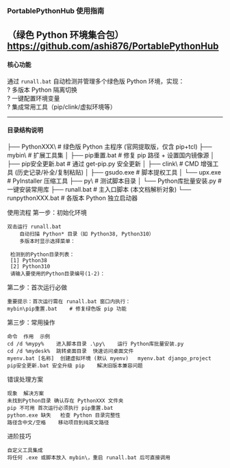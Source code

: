 ### PortablePythonHub 使用指南  
（绿色 Python 环境集合包）
https://github.com/ashi876/PortablePythonHub
---

#### **核心功能**  
通过 `runall.bat` 自动检测并管理多个绿色版 Python 环境，实现：  
? 多版本 Python 隔离切换  
? 一键配置环境变量  
? 集成常用工具（pip/clink/虚拟环境等）

---

#### **目录结构说明**
├── PythonXXX\        # 绿色版 Python 主程序 (官网提取版，仅含 pip+tcl)
├── mybin\            # 扩展工具集
│   ├── pip重置.bat        # 修复 pip 路径 + 设置国内镜像源
│   ├── pip安全更新.bat     # 通过 get-pip.py 安全更新
│   ├── clink\         # CMD 增强工具 (历史记录/补全/复制粘贴)
│   ├── gsudo.exe      # 脚本提权工具
│   └── upx.exe        # PyInstaller 压缩工具
├── py\               # 测试脚本目录
│   └── Python库批量安装.py  # 一键安装常用库
├── runall.bat         # 主入口脚本 (本文档解析对象)
└── runpythonXXX.bat   # 各版本 Python 独立启动器

使用流程
第一步：初始化环境

    双击运行 runall.bat
        自动扫描 Python* 目录（如 Python38, Python310）
        多版本时显示选择菜单：

     检测到的Python目录列表：
     [1] Python38
     [2] Python310
     请输入要使用的Python目录编号(1-2)：
	 
第二步：首次运行必做

    重要提示：首次运行需在 runall.bat 窗口内执行：
    mybin\pip重置.bat    # 修复绿色版 pip 功能
  

第三步：常用操作

    命令	作用	示例
    cd /d %mypy%	进入脚本目录 .\py\	运行 Python库批量安装.py
    cd /d %mydesk%	跳转桌面目录	快速访问桌面文件
    myenv.bat [名称]	创建虚拟环境 (默认 myenv)	myenv.bat django_project
    pip安全更新.bat	安全升级 pip	解决旧版本兼容问题

错误处理方案

    现象	解决方案
    未找到Python目录	确认存在 PythonXXX 文件夹
    pip 不可用	首次运行必须执行 pip重置.bat
    python.exe 缺失	检查 Python 目录完整性
    路径含中文/空格	移动项目到纯英文路径

进阶技巧

    自定义工具集成
    将任何 .exe 或脚本放入 mybin\，重启 runall.bat 后可直接调用
